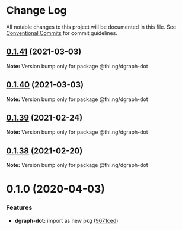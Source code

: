 # Change Log

All notable changes to this project will be documented in this file.
See [Conventional Commits](https://conventionalcommits.org) for commit guidelines.

## [0.1.41](https://github.com/thi-ng/umbrella/compare/@thi.ng/dgraph-dot@0.1.40...@thi.ng/dgraph-dot@0.1.41) (2021-03-03)

**Note:** Version bump only for package @thi.ng/dgraph-dot





## [0.1.40](https://github.com/thi-ng/umbrella/compare/@thi.ng/dgraph-dot@0.1.39...@thi.ng/dgraph-dot@0.1.40) (2021-03-03)

**Note:** Version bump only for package @thi.ng/dgraph-dot





## [0.1.39](https://github.com/thi-ng/umbrella/compare/@thi.ng/dgraph-dot@0.1.38...@thi.ng/dgraph-dot@0.1.39) (2021-02-24)

**Note:** Version bump only for package @thi.ng/dgraph-dot





## [0.1.38](https://github.com/thi-ng/umbrella/compare/@thi.ng/dgraph-dot@0.1.37...@thi.ng/dgraph-dot@0.1.38) (2021-02-20)

**Note:** Version bump only for package @thi.ng/dgraph-dot





# 0.1.0 (2020-04-03)


### Features

* **dgraph-dot:** import as new pkg ([9671ced](https://github.com/thi-ng/umbrella/commit/9671ceda29b0cd0ebbedce449943eec5abeff882))
